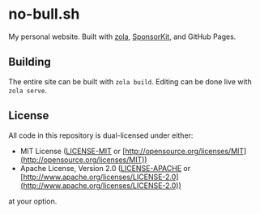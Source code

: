 # no-bull.sh

My personal website. Built with [zola](https://www.getzola.org/),
[SponsorKit](https://github.com/antfu/sponsorkit), and GitHub Pages.

## Building
The entire site can be built with `zola build`. Editing can be done live with
`zola serve`.

## License

All code in this repository is dual-licensed under either:

* MIT License ([LICENSE-MIT](LICENSE-MIT) or
  [http://opensource.org/licenses/MIT](http://opensource.org/licenses/MIT))
* Apache License, Version 2.0 ([LICENSE-APACHE](LICENSE-APACHE) or
  [http://www.apache.org/licenses/LICENSE-2.0](http://www.apache.org/licenses/LICENSE-2.0))

at your option.
